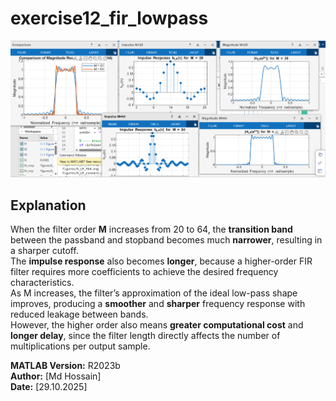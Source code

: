 # exercise12_fir_lowpass

![image](https://github.com/jahossain/exercise12_fir_lowpass/blob/main/image/Screenshot%202025-10-29%20205430.png)


## Explanation
When the filter order **M** increases from 20 to 64, the **transition band** between the passband and stopband becomes much **narrower**, resulting in a sharper cutoff.  
The **impulse response** also becomes **longer**, because a higher-order FIR filter requires more coefficients to achieve the desired frequency characteristics.  
As M increases, the filter’s approximation of the ideal low-pass shape improves, producing a **smoother** and **sharper** frequency response with reduced leakage between bands.  
However, the higher order also means **greater computational cost** and **longer delay**, since the filter length directly affects the number of multiplications per output sample.


**MATLAB Version:** R2023b  
**Author:** [Md Hossain]  
**Date:** [29.10.2025]
